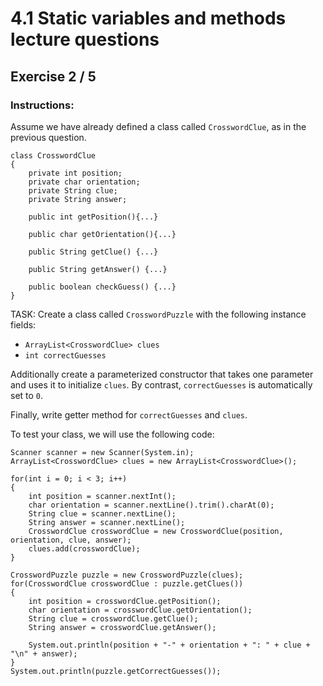 # 4.1  Static variables and methods lecture questions
## Exercise 2 / 5
### Instructions:
Assume we have already defined a class called `CrosswordClue`, as in the previous question.

```
class CrosswordClue
{
    private int position;
    private char orientation;
    private String clue;
    private String answer;

    public int getPosition(){...}

    public char getOrientation(){...}

    public String getClue() {...}

    public String getAnswer() {...}

    public boolean checkGuess() {...}
}
```

TASK: Create a class called `CrosswordPuzzle` with the following instance fields:

- `ArrayList<CrosswordClue> clues`
- `int correctGuesses`

Additionally create a parameterized constructor that takes one parameter and uses it to initialize `clues`. By contrast, `correctGuesses` is automatically set to `0`.

Finally, write getter method for `correctGuesses` and `clues`.

To test your class, we will use the following code:

```
Scanner scanner = new Scanner(System.in);
ArrayList<CrosswordClue> clues = new ArrayList<CrosswordClue>();
        
for(int i = 0; i < 3; i++)
{
    int position = scanner.nextInt();
    char orientation = scanner.nextLine().trim().charAt(0);
    String clue = scanner.nextLine();
    String answer = scanner.nextLine();
    CrosswordClue crosswordClue = new CrosswordClue(position, orientation, clue, answer);
    clues.add(crosswordClue);
}
        
CrosswordPuzzle puzzle = new CrosswordPuzzle(clues);
for(CrosswordClue crosswordClue : puzzle.getClues())
{
    int position = crosswordClue.getPosition();
    char orientation = crosswordClue.getOrientation();
    String clue = crosswordClue.getClue();
    String answer = crosswordClue.getAnswer();
            
    System.out.println(position + "-" + orientation + ": " + clue + "\n" + answer);
}
System.out.println(puzzle.getCorrectGuesses());
```